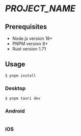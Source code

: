 # _PROJECT_NAME_

## Prerequisites

- Node.js version 18+
- PNPM version 8+
- Rust version 1.71

## Usage

```sh
$ pnpm install
```

### Desktop

```sh
$ pnpm tauri dev
```

### Android

```ts

```

### iOS

```ts

```
